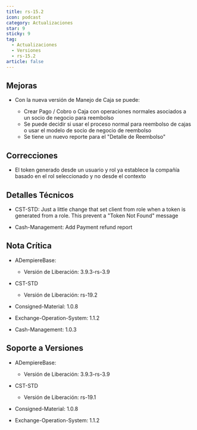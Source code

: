 ```yaml
---
title: rs-15.2
icon: podcast
category: Actualizaciones
star: 9
sticky: 9
tag:
  - Actualizaciones
  - Versiones
  - rs-15.2
article: false
---
```


## Mejoras

- Con la nueva versión de Manejo de Caja se puede:

  - Crear Pago / Cobro o Caja con operaciones normales asociados a un socio de negocio para reembolso
  - Se puede decidir si usar el proceso normal para reembolso de cajas o usar el modelo de socio de negocio de reembolso
  - Se tiene un nuevo reporte para el "Detalle de Reembolso"

## Correcciones

- El token generado desde un usuario y rol ya establece la compañía basado en el rol seleccionado y no desde el contexto

## Detalles Técnicos

- CST-STD: Just a little change that set client from role when a token is generated from a role. This prevent a "Token Not Found" message

- Cash-Management: Add Payment refund report

## Nota Crítica

- ADempiereBase:

  - Versión de Liberación: 3.9.3-rs-3.9

- CST-STD

  - Versión de Liberación: rs-19.2

- Consigned-Material: 1.0.8
- Exchange-Operation-System: 1.1.2
- Cash-Management: 1.0.3

## Soporte a Versiones

- ADempiereBase:

  - Versión de Liberación: 3.9.3-rs-3.9

- CST-STD

  - Versión de Liberación: rs-19.1

- Consigned-Material: 1.0.8
- Exchange-Operation-System: 1.1.2
